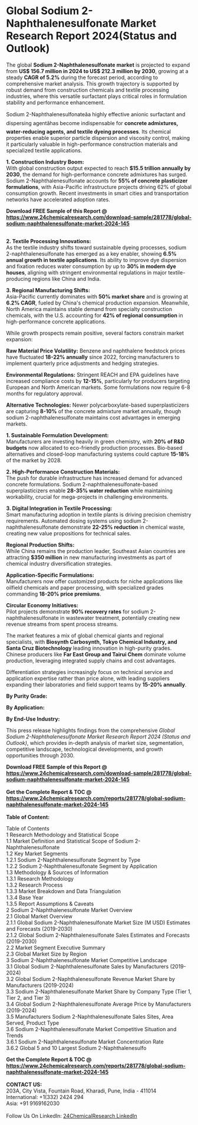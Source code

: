 <h1>Global Sodium 2-Naphthalenesulfonate Market Research Report 2024(Status and Outlook)</h1><p>The global <strong>Sodium 2-Naphthalenesulfonate market</strong> is projected to expand from <strong>US$ 156.7 million in 2024 to US$ 212.3 million by 2030</strong>, growing at a steady <strong>CAGR of 5.2%</strong> during the forecast period, according to comprehensive market analysis. This growth trajectory is supported by robust demand from construction chemicals and textile processing industries, where this versatile surfactant plays critical roles in formulation stability and performance enhancement.</p><p>Sodium 2-Naphthalenesulfonateâa highly effective anionic surfactant and dispersing agentâhas become indispensable for <strong>concrete admixtures, water-reducing agents, and textile dyeing processes</strong>. Its chemical properties enable superior particle dispersion and viscosity control, making it particularly valuable in high-performance construction materials and specialized textile applications.</p><p><strong>1. Construction Industry Boom:</strong><br>
With global construction output expected to reach <strong>$15.5 trillion annually by 2030</strong>, the demand for high-performance concrete admixtures has surged. Sodium 2-Naphthalenesulfonate accounts for <strong>55% of concrete plasticizer formulations</strong>, with Asia-Pacific infrastructure projects driving 62% of global consumption growth. Recent investments in smart cities and transportation networks have accelerated adoption rates.</p><div><b>Download FREE Sample of this Report @ 
            <a href="https://www.24chemicalresearch.com/download-sample/281778/global-sodium-naphthalenesulfonate-market-2024-145">
            https://www.24chemicalresearch.com/download-sample/281778/global-sodium-naphthalenesulfonate-market-2024-145</a></b></div><br><p><strong>2. Textile Processing Innovations:</strong><br>
As the textile industry shifts toward sustainable dyeing processes, sodium 2-naphthalenesulfonate has emerged as a key enabler, showing <strong>6.5% annual growth in textile applications</strong>. Its ability to improve dye dispersion and fixation reduces water consumption by up to <strong>30% in modern dye houses</strong>, aligning with stringent environmental regulations in major textile-producing regions like China and India.</p><p><strong>3. Regional Manufacturing Shifts:</strong><br>
Asia-Pacific currently dominates with <strong>50% market share</strong> and is growing at <strong>6.2% CAGR</strong>, fueled by China's chemical production expansion. Meanwhile, North America maintains stable demand from specialty construction chemicals, with the U.S. accounting for <strong>42% of regional consumption</strong> in high-performance concrete applications.</p><p>While growth prospects remain positive, several factors constrain market expansion:</p><p><strong>Raw Material Price Volatility:</strong> Benzene and naphthalene feedstock prices have fluctuated <strong>18-22% annually</strong> since 2022, forcing manufacturers to implement quarterly price adjustments and hedging strategies.</p><p><strong>Environmental Regulations:</strong> Stringent REACH and EPA guidelines have increased compliance costs by <strong>12-15%</strong>, particularly for producers targeting European and North American markets. Some formulations now require 6-8 months for regulatory approval.</p><p><strong>Alternative Technologies:</strong> Newer polycarboxylate-based superplasticizers are capturing <strong>8-10%</strong> of the concrete admixture market annually, though sodium 2-naphthalenesulfonate maintains cost advantages in emerging markets.</p><p><strong>1. Sustainable Formulation Development:</strong><br>
Manufacturers are investing heavily in green chemistry, with <strong>20% of R&amp;D budgets</strong> now allocated to eco-friendly production processes. Bio-based alternatives and closed-loop manufacturing systems could capture <strong>15-18%</strong> of the market by 2028.</p><p><strong>2. High-Performance Construction Materials:</strong><br>
The push for durable infrastructure has increased demand for advanced concrete formulations. Sodium 2-naphthalenesulfonate-based superplasticizers enable <strong>28-35% water reduction</strong> while maintaining workability, crucial for mega-projects in challenging environments.</p><p><strong>3. Digital Integration in Textile Processing:</strong><br>
Smart manufacturing adoption in textile plants is driving precision chemistry requirements. Automated dosing systems using sodium 2-naphthalenesulfonate demonstrate <strong>22-25% reduction</strong> in chemical waste, creating new value propositions for technical sales.</p><p><strong>Regional Production Shifts:</strong><br>
	While China remains the production leader, Southeast Asian countries are attracting <strong>$350 million</strong> in new manufacturing investments as part of chemical industry diversification strategies.</p><p><strong>Application-Specific Formulations:</strong><br>
	Manufacturers now offer customized products for niche applications like oilfield chemicals and paper processing, with specialized grades commanding <strong>18-20% price premiums</strong>.</p><p><strong>Circular Economy Initiatives:</strong><br>
	Pilot projects demonstrate <strong>90% recovery rates</strong> for sodium 2-naphthalenesulfonate in wastewater treatment, potentially creating new revenue streams from spent process streams.</p><p>The market features a mix of global chemical giants and regional specialists, with <strong>Biosynth Carbosynth, Tokyo Chemical Industry, and Santa Cruz Biotechnology</strong> leading innovation in high-purity grades. Chinese producers like <strong>Far East Group and Tairui Chem</strong> dominate volume production, leveraging integrated supply chains and cost advantages.</p><p>Differentiation strategies increasingly focus on technical service and application expertise rather than price alone, with leading suppliers expanding their laboratories and field support teams by <strong>15-20% annually</strong>.</p><p><strong>By Purity Grade:</strong></p><p><strong>By Application:</strong></p><p><strong>By End-Use Industry:</strong></p><p>This press release highlights findings from the comprehensive <em>Global Sodium 2-Naphthalenesulfonate Market Research Report 2024 (Status and Outlook)</em>, which provides in-depth analysis of market size, segmentation, competitive landscape, technological developments, and growth opportunities through 2030.</p><div><b>Download FREE Sample of this Report @ 
            <a href="https://www.24chemicalresearch.com/download-sample/281778/global-sodium-naphthalenesulfonate-market-2024-145">
            https://www.24chemicalresearch.com/download-sample/281778/global-sodium-naphthalenesulfonate-market-2024-145</a></b></div><br><div><b>Get the Complete Report & TOC @ 
            <a href="https://www.24chemicalresearch.com/reports/281778/global-sodium-naphthalenesulfonate-market-2024-145">
            https://www.24chemicalresearch.com/reports/281778/global-sodium-naphthalenesulfonate-market-2024-145</a></b></div><br>
            <b>Table of Content:</b><p>Table of Contents<br />
 1 Research Methodology and Statistical Scope<br />
 1.1 Market Definition and Statistical Scope of Sodium 2-Naphthalenesulfonate<br />
 1.2 Key Market Segments<br />
 1.2.1 Sodium 2-Naphthalenesulfonate Segment by Type<br />
 1.2.2 Sodium 2-Naphthalenesulfonate Segment by Application<br />
 1.3 Methodology & Sources of Information<br />
 1.3.1 Research Methodology<br />
 1.3.2 Research Process<br />
 1.3.3 Market Breakdown and Data Triangulation<br />
 1.3.4 Base Year<br />
 1.3.5 Report Assumptions & Caveats<br />
 2 Sodium 2-Naphthalenesulfonate Market Overview<br />
 2.1 Global Market Overview<br />
 2.1.1 Global Sodium 2-Naphthalenesulfonate Market Size (M USD) Estimates and Forecasts (2019-2030)<br />
 2.1.2 Global Sodium 2-Naphthalenesulfonate Sales Estimates and Forecasts (2019-2030)<br />
 2.2 Market Segment Executive Summary<br />
 2.3 Global Market Size by Region<br />
 3 Sodium 2-Naphthalenesulfonate Market Competitive Landscape<br />
 3.1 Global Sodium 2-Naphthalenesulfonate Sales by Manufacturers (2019-2024)<br />
 3.2 Global Sodium 2-Naphthalenesulfonate Revenue Market Share by Manufacturers (2019-2024)<br />
 3.3 Sodium 2-Naphthalenesulfonate Market Share by Company Type (Tier 1, Tier 2, and Tier 3)<br />
 3.4 Global Sodium 2-Naphthalenesulfonate Average Price by Manufacturers (2019-2024)<br />
 3.5 Manufacturers Sodium 2-Naphthalenesulfonate Sales Sites, Area Served, Product Type<br />
 3.6 Sodium 2-Naphthalenesulfonate Market Competitive Situation and Trends<br />
 3.6.1 Sodium 2-Naphthalenesulfonate Market Concentration Rate<br />
 3.6.2 Global 5 and 10 Largest Sodium 2-Naphthalenesulfo</p><div><b>Get the Complete Report & TOC @ 
            <a href="https://www.24chemicalresearch.com/reports/281778/global-sodium-naphthalenesulfonate-market-2024-145">
            https://www.24chemicalresearch.com/reports/281778/global-sodium-naphthalenesulfonate-market-2024-145</a></b></div><br><b>CONTACT US:</b><br>
            203A, City Vista, Fountain Road, Kharadi, Pune, India - 411014<br>
            International: +1(332) 2424 294<br>
            Asia: +91 9169162030 <br><br>
            Follow Us On LinkedIn: <a href="https://www.linkedin.com/company/24chemicalresearch/">24ChemicalResearch LinkedIn</a>